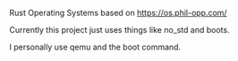 Rust Operating Systems based on https://os.phil-opp.com/

Currently this project just uses things like no_std and boots.

I personally use qemu and the boot command.
